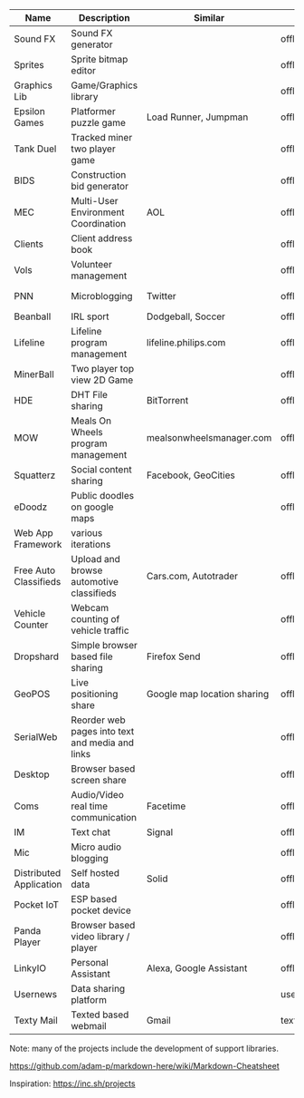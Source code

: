 | Name | Description | Similar | URL | Status |
|---|---|---|---|---|
| Sound FX | Sound FX generator |  | offline | Retired.|
| Sprites | Sprite bitmap editor |  | offline | Retired |
| Graphics Lib | Game/Graphics library |  | offline | Retired |
| Epsilon Games | Platformer puzzle game | Load Runner, Jumpman | offline | Retired |
| Tank Duel | Tracked miner two player game | | offline | Retired |
| BIDS | Construction bid generator |  | offline | Paused/Retired |
| MEC | Multi-User Environment Coordination | AOL | offline | Integrate into future projects |
| Clients | Client address book | | offline | Retired |
| Vols | Volunteer management | | offline | Retired |
| PNN | Microblogging | Twitter | offline | Integrate into future projects |
| Beanball | IRL sport | Dodgeball, Soccer | offline | Paused |
| Lifeline | Lifeline program management | lifeline.philips.com | offline | Retired |
| MinerBall | Two player top view 2D Game | | offline | Retired |
| HDE | DHT File sharing | BitTorrent | offline | Integrate into future projects |
| MOW | Meals On Wheels program management | mealsonwheelsmanager.com | offline | Retired |
| Squatterz | Social content sharing | Facebook, GeoCities | offline | Integrate into future projects|
| eDoodz | Public doodles on google maps | | offline | Retired |
| Web App Framework | various iterations | |  | Active |
| Free Auto Classifieds | Upload and browse automotive classifieds | Cars.com, Autotrader | offline | Retired |
| Vehicle Counter | Webcam counting of vehicle traffic | | offline | Retired |
| Dropshard | Simple browser based file sharing | Firefox Send | offline | Integrate into future projects |
| GeoPOS | Live positioning share | Google map location sharing | offline | Paused |
| SerialWeb | Reorder web pages into text and media and links |  | offline | Paused |
| Desktop | Browser based screen share | | offline | Paused |
| Coms | Audio/Video real time communication | Facetime | offline | Paused |
| IM | Text chat | Signal | offline | Paused |
| Mic | Micro audio blogging |  | offline | Paused |
| Distributed Application | Self hosted data | Solid | offline | In Progress |
| Pocket IoT | ESP based pocket device | | offline | In Progress |
| Panda Player | Browser based video library / player |  | offline | Paused |
| LinkyIO | Personal Assistant | Alexa, Google Assistant | offline | In Progress |
| Usernews | Data sharing platform | | usernewsbeta.com | In Progress |
| Texty Mail | Texted based webmail | Gmail | textyio.com/mail | In Progress |


Note: many of the projects include the development of support libraries.

https://github.com/adam-p/markdown-here/wiki/Markdown-Cheatsheet

Inspiration: https://inc.sh/projects
